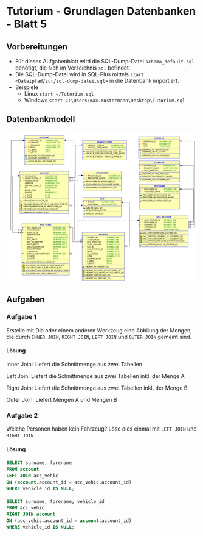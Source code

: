 # Tutorium - Grundlagen Datenbanken - Blatt 5

## Vorbereitungen
* Für dieses Aufgabenblatt wird die SQL-Dump-Datei `schema_default.sql` benötigt, die sich im Verzeichnis `sql` befindet.
* Die SQL-Dump-Datei wird in SQL-Plus mittels `start <Dateipfad/zur/sql-dump-datei.sql>` in die Datenbank importiert.
* Beispiele
  * Linux `start ~/Tutorium.sql`
  * Windows `start C:\Users\max.mustermann\Desktop\Tutorium.sql`

## Datenbankmodell
![Datenbankmodell](./img/schema_default.png)

## Aufgaben

### Aufgabe 1
Erstelle mit Dia oder einem anderen Werkzeug eine Abbilung der Mengen, die durch `INNER JOIN`, `RIGHT JOIN`, `LEFT JOIN` und `OUTER JOIN` gemeint sind.

#### Lösung
Inner Join: Liefert die Schnittmenge aus zwei Tabellen

Left Join: Liefert die Schnittmenge aus zwei Tabellen inkl. der Menge A

Right Join: Liefert die Schnittmenge aus zwei Tabellen inkl. der Menge B

Outer Join: Liefert Mengen A und Mengen B

### Aufgabe 2
Welche Personen haben kein Fahrzeug? Löse dies einmal mit `LEFT JOIN` und `RIGHT JOIN`.

#### Lösung
```sql
SELECT surname, forename
FROM account 
LEFT JOIN acc_vehic 
ON (account.account_id = acc_vehic.account_id)
WHERE vehicle_id IS NULL;

SELECT surname, forename, vehicle_id
FROM acc_vehic 
RIGHT JOIN account 
ON (acc_vehic.account_id = account.account_id)
WHERE vehicle_id IS NULL;
```

